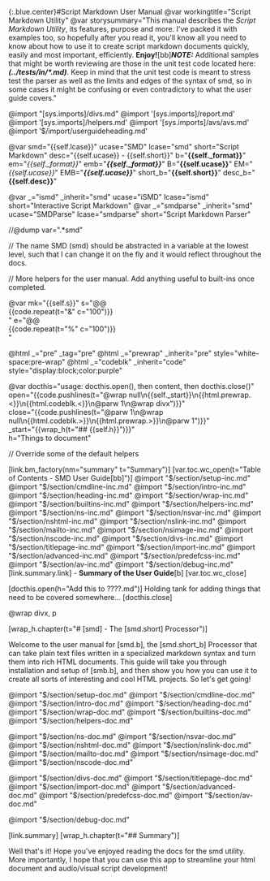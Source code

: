 {:.blue.center}#Script Markdown User Manual
@var workingtitle="Script Markdown Utility"
@var storysummary="This manual describes the *Script Markdown Utility*, its features, purpose and more. I've packed it with examples too, so hopefully after you read it, you'll know all you need to know about how to use it to create script markdown documents quickly, easily and most important, efficiently. **Enjoy!**[bb]***NOTE:*** Additional samples that might be worth reviewing are those in the unit test code located here: ***(../tests/in/&ast;.md)***. Keep in mind that the unit test code is meant to stress test the parser as well as the limits and edges of the syntax of smd, so in some cases it might be confusing or even contradictory to what the user guide covers."

@import "[sys.imports]/divs.md"
@import '[sys.imports]/report.md'
@import '[sys.imports]/helpers.md'
@import '[sys.imports]/avs/avs.md'
@import '$/import/userguideheading.md'

@var smd="{{self.lcase}}" ucase="SMD" lcase="smd" short="Script Markdown" desc="{{self.ucase}} - {{self.short}}" b="**{{self._format}}**" em="*{{self._format}}*" emb="***{{self._format}}***" B="**{{self.ucase}}**" EM="*{{self.ucase}}*" EMB="***{{self.ucase}}***" short_b="**{{self.short}}**" desc_b="**{{self.desc}}**"

@var _="ismd" _inherit="smd" ucase="iSMD" lcase="ismd" short="Interactive Script Markdown"
@var _="smdparse" _inherit="smd" ucase="SMDParse" lcase="smdparse"  short="Script Markdown Parser"

//@dump var=".*smd"

// The name SMD (smd) should be abstracted in a variable at the lowest level, such that I can change it on the fly and it would reflect throughout the docs.

// More helpers for the user manual. Add anything useful to built-ins once completed.

@var mk="{{self.s}}" s="@@<br/>{{code.repeat(t=\"&\" c=\"100\")}}<br />" e="@@<br/>{{code.repeat(t=\"%\" c=\"100\")}}<br />"

@html _="pre" _tag="pre"
@html _="prewrap" _inherit="pre" style="white-space:pre-wrap"
@html _="codeblk" _inherit="code" style="display:block;color:purple"

@var docthis="usage: docthis.open(), then content, then docthis.close()"\
    open="{{code.pushlines(t=\"@wrap null\n{{self._start}}\n{{html.prewrap.<}}\n{{html.codeblk.<}}\n@parw 1\n@wrap divx\")}}"\
    close="{{code.pushlines(t=\"@parw 1\n@wrap null\n{{html.codeblk.>}}\n{{html.prewrap.>}}\n@parw 1\")}}"\
     _start="{{wrap_h(t=\"## {{self.h}}\")}}"\
     h="Things to document"

// Override some of the default helpers



[link.bm_factory(nm="summary" t="Summary")]
[var.toc.wc_open(t="Table of Contents - SMD User Guide[bb]")]
@import "$/section/setup-inc.md"
@import "$/section/cmdline-inc.md"
@import "$/section/intro-inc.md"
@import "$/section/heading-inc.md"
@import "$/section/wrap-inc.md"
@import "$/section/builtins-inc.md"
@import "$/section/helpers-inc.md"
@import "$/section/ns-inc.md"
@import "$/section/nsvar-inc.md"
@import "$/section/nshtml-inc.md"
@import "$/section/nslink-inc.md"
@import "$/section/mailto-inc.md"
@import "$/section/nsimage-inc.md"
@import "$/section/nscode-inc.md"
@import "$/section/divs-inc.md"
@import "$/section/titlepage-inc.md"
@import "$/section/import-inc.md"
@import "$/section/advanced-inc.md"
@import "$/section/predefcss-inc.md"
@import "$/section/av-inc.md"
@import "$/section/debug-inc.md"
[link.summary.link] - **Summary of the User Guide**[b]
[var.toc.wc_close]

[docthis.open(h="Add this to ????.md")]
Holding tank for adding things that need to be covered somewhere...
[docthis.close]


@wrap divx, p

[wrap_h.chapter(t="# [smd] - The [smd.short] Processor")]

Welcome to the user manual for [smd.b], the [smd.short_b] Processor that can take plain text files written in a specialized markdown syntax and turn them into rich HTML documents. This guide will take you through installation and setup of [smb.b], and then show you how you can use it to create all sorts of interesting and cool HTML projects. So let's get going!

@import "$/section/setup-doc.md"
@import "$/section/cmdline-doc.md"
@import "$/section/intro-doc.md"
@import "$/section/heading-doc.md"
@import "$/section/wrap-doc.md"
@import "$/section/builtins-doc.md"
@import "$/section/helpers-doc.md"

@import "$/section/ns-doc.md"
@import "$/section/nsvar-doc.md"
@import "$/section/nshtml-doc.md"
@import "$/section/nslink-doc.md"
@import "$/section/mailto-doc.md"
@import "$/section/nsimage-doc.md"
@import "$/section/nscode-doc.md"

@import "$/section/divs-doc.md"
@import "$/section/titlepage-doc.md"
@import "$/section/import-doc.md"
@import "$/section/advanced-doc.md"
@import "$/section/predefcss-doc.md"
@import "$/section/av-doc.md"

@import "$/section/debug-doc.md"

[link.summary]
[wrap_h.chapter(t="## Summary")]

Well that's it! Hope you've enjoyed reading the docs for the smd utility. More importantly, I hope that you can use this app to streamline your html document and audio/visual script development!
